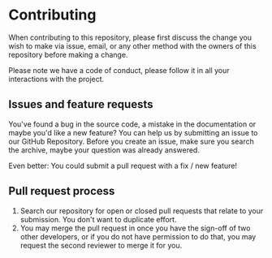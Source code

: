 # Contributing

When contributing to this repository, please first discuss the change you wish
to make via issue, email, or any other method with the owners of this repository
before making a change.

Please note we have a code of conduct, please follow it in all your interactions
with the project.

## Issues and feature requests

You've found a bug in the source code, a mistake in the documentation or maybe
you'd like a new feature? You can help us by submitting an issue to our
GitHub Repository. Before you create an issue, make sure you search
the archive, maybe your question was already answered.

Even better: You could submit a pull request with a fix / new feature!

## Pull request process

1. Search our repository for open or closed pull requests that relate
   to your submission. You don't want to duplicate effort.
1. You may merge the pull request in once you have the sign-off of two other
   developers, or if you do not have permission to do that, you may request
   the second reviewer to merge it for you.
